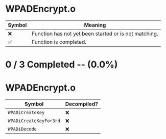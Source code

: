 # WPADEncrypt.o
| Symbol | Meaning 
| ------------- | ------------- 
| :x: | Function has not yet been started or is not matching. 
| :white_check_mark: | Function is completed. 


# 0 / 3 Completed -- (0.0%)
# WPADEncrypt.o
| Symbol | Decompiled? |
| ------------- | ------------- |
| `WPADiCreateKey` | :x: |
| `WPADiCreateKeyFor3rd` | :x: |
| `WPADiDecode` | :x: |
